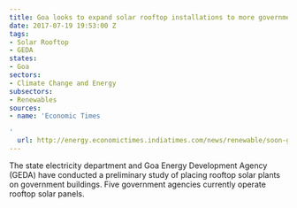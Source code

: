 ```yaml
---
title: Goa looks to expand solar rooftop installations to more government buildings
date: 2017-07-19 19:53:00 Z
tags:
- Solar Rooftop
- GEDA
states:
- Goa
sectors:
- Climate Change and Energy
subsectors:
- Renewables
sources:
- name: 'Economic Times

'
  url: http://energy.economictimes.indiatimes.com/news/renewable/soon-government-buildings-in-goa-to-be-solar-powered/59571391
---
```


The state electricity department and Goa Energy Development Agency (GEDA) have conducted a preliminary study of placing rooftop solar plants on government buildings. Five government agencies currently operate rooftop solar panels.

